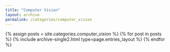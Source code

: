 ```yaml
---
title: "Computer Vision"
layout: archive
permalink: /categories/computer_vision
---
```


{% assign posts = site.categories.computer_vision %}
{% for post in posts %} {% include archive-single2.html type=page.entries_layout %} {% endfor %}